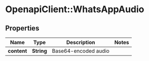 # OpenapiClient::WhatsAppAudio

## Properties
Name | Type | Description | Notes
------------ | ------------- | ------------- | -------------
**content** | **String** | Base64-encoded audio | 


